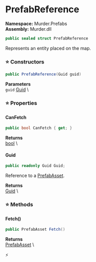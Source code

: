 # PrefabReference

**Namespace:** Murder.Prefabs \
**Assembly:** Murder.dll

```csharp
public sealed struct PrefabReference
```

Represents an entity placed on the map.

### ⭐ Constructors
```csharp
public PrefabReference(Guid guid)
```

**Parameters** \
`guid` [Guid](https://learn.microsoft.com/en-us/dotnet/api/System.Guid?view=net-7.0) \

### ⭐ Properties
#### CanFetch
```csharp
public bool CanFetch { get; }
```

**Returns** \
[bool](https://learn.microsoft.com/en-us/dotnet/api/System.Boolean?view=net-7.0) \
#### Guid
```csharp
public readonly Guid Guid;
```

Reference to a [PrefabAsset](/Murder/Assets/PrefabAsset.html).

**Returns** \
[Guid](https://learn.microsoft.com/en-us/dotnet/api/System.Guid?view=net-7.0) \
### ⭐ Methods
#### Fetch()
```csharp
public PrefabAsset Fetch()
```

**Returns** \
[PrefabAsset](/Murder/Assets/PrefabAsset.html) \



⚡